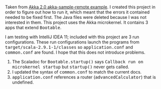 Taken from [Akka 2.0 akka-sample-remote example](https://github.com/akka/akka/tree/master/akka-samples/akka-sample-remote).
I created this project in order to figure out how to run it, which meant that the errors it contained needed to be fixed first.
The Java files were deleted because I was not interested in them.
This project uses the Akka microkernel. It contains 3 apps that extend <tt>Bootable</tt>. 

I am testing with IntelliJ IDEA 11; included with this project are 3 run configurations. 
These run configurations launch the programs from <tt>target/scala-2.9.1-1/classes</tt> so <tt>application.conf</tt> and <tt>common.conf</tt> are found.
I hope that this does not introduce problems.

1.  The Scaladoc for <tt>Bootable.startup()</tt> says <tt>Callback run on microkernel startup</tt> but <tt>startup()</tt> never gets called.
2.  I updated the syntax of <tt>common.conf</tt> to match the current docs.
3.  <tt>application.conf</tt> references a router (<tt>advancedCalculator</tt>) that is undefined.
